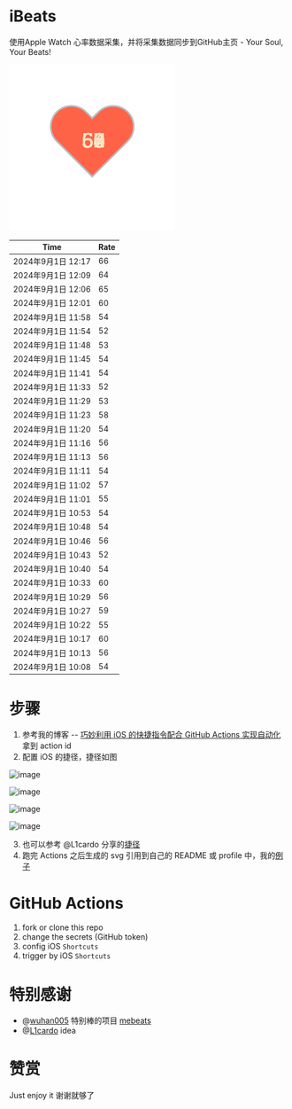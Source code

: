 # iBeats
使用Apple Watch 心率数据采集，并将采集数据同步到GitHub主页 - Your Soul, Your Beats!

![](./files/heart.svg)

<!--START_SECTION:my_heart_rate-->
| Time | Rate | 
 | ---- | ---- | 
| 2024年9月1日 12:17 | 66 |
| 2024年9月1日 12:09 | 64 |
| 2024年9月1日 12:06 | 65 |
| 2024年9月1日 12:01 | 60 |
| 2024年9月1日 11:58 | 54 |
| 2024年9月1日 11:54 | 52 |
| 2024年9月1日 11:48 | 53 |
| 2024年9月1日 11:45 | 54 |
| 2024年9月1日 11:41 | 54 |
| 2024年9月1日 11:33 | 52 |
| 2024年9月1日 11:29 | 53 |
| 2024年9月1日 11:23 | 58 |
| 2024年9月1日 11:20 | 54 |
| 2024年9月1日 11:16 | 56 |
| 2024年9月1日 11:13 | 56 |
| 2024年9月1日 11:11 | 54 |
| 2024年9月1日 11:02 | 57 |
| 2024年9月1日 11:01 | 55 |
| 2024年9月1日 10:53 | 54 |
| 2024年9月1日 10:48 | 54 |
| 2024年9月1日 10:46 | 56 |
| 2024年9月1日 10:43 | 52 |
| 2024年9月1日 10:40 | 54 |
| 2024年9月1日 10:33 | 60 |
| 2024年9月1日 10:29 | 56 |
| 2024年9月1日 10:27 | 59 |
| 2024年9月1日 10:22 | 55 |
| 2024年9月1日 10:17 | 60 |
| 2024年9月1日 10:13 | 56 |
| 2024年9月1日 10:08 | 54 |

<!--END_SECTION:my_heart_rate-->

# 步骤
1. 参考我的博客 -- [巧妙利用 iOS 的快捷指令配合 GitHub Actions 实现自动化](https://github.com/yihong0618/gitblog/issues/198) 拿到 action id
2. 配置 iOS 的捷径，捷径如图

![image](https://user-images.githubusercontent.com/15976103/122154218-0db0b480-ce97-11eb-93bb-5aec07c558dc.png)

![image](https://user-images.githubusercontent.com/15976103/122154236-186b4980-ce97-11eb-8e4b-70551a0391ae.png)

![image](https://user-images.githubusercontent.com/15976103/122154268-2d47dd00-ce97-11eb-902e-3acf292265a9.png)

![image](https://user-images.githubusercontent.com/15976103/122174055-fa144680-ceb4-11eb-9be2-3eb83cd516f7.png)

3. 也可以参考 @L1cardo 分享的[捷径](https://www.icloud.com/shortcuts/6ab6047b459c41ad822ad6b94b1c03d4)
4. 跑完 Actions 之后生成的 svg 引用到自己的 README 或 profile 中，我的[例子](https://github.com/yihong0618) 

# GitHub Actions

1. fork or clone this repo
2. change the secrets (GitHub token)
3. config iOS `Shortcuts` 
4. trigger by iOS `Shortcuts`

# 特别感谢
- @[wuhan005](https://github.com/wuhan005) 特别棒的项目 [mebeats](https://github.com/wuhan005/mebeats)
- @[L1cardo](https://github.com/L1cardo) idea

# 赞赏
Just enjoy it
谢谢就够了
